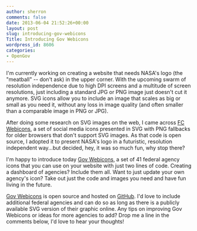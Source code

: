 ```yaml
---
author: sherron
comments: false
date: 2013-06-04 21:52:26+00:00
layout: post
slug: introducing-gov-webicons
Title: Introducing Gov Webicons
wordpress_id: 8606
categories:
- OpenGov
---
```


I'm currently working on creating a website that needs NASA's logo (the "meatball" -- don't ask) in the upper corner. With the upcoming swarm of resolution independence due to high DPI screens and a multitude of screen resolutions, just including a standard JPG or PNG image just doesn't cut it anymore. SVG icons allow you to include an image that scales as big or small as you need it, without any loss in image quality (and often smaller than a comparable image in PNG or JPG).

After doing some research on SVG images on the web, I came across [FC Webicons](https://github.com/adamfairhead/webicons), a set of social media icons presented in SVG with PNG fallbacks for older browsers that don't support SVG images. As that code is open source, I adopted it to present NASA's logo in a futuristic, resolution independent way...but decided, hey, it was so much fun, why stop there?

I'm happy to introduce today [Gov Webicons](https://github.com/seanherron/Gov-Webicons), a set of 41 federal agency icons that you can use on your website with just two lines of code. Creating a dashboard of agencies? Include them all. Want to just update your own agency's icon? Take out just the code and images you need and have fun living in the future.

[Gov Webicons](https://github.com/seanherron/Gov-Webicons) is open source and hosted on [GitHub](https://github.com/seanherron/Gov-Webicons). I'd love to include additional federal agencies and can do so as long as there is a publicly available SVG version of their graphic online. Any tips on improving Gov Webicons or ideas for more agencies to add? Drop me a line in the comments below, I'd love to hear your thoughts!
